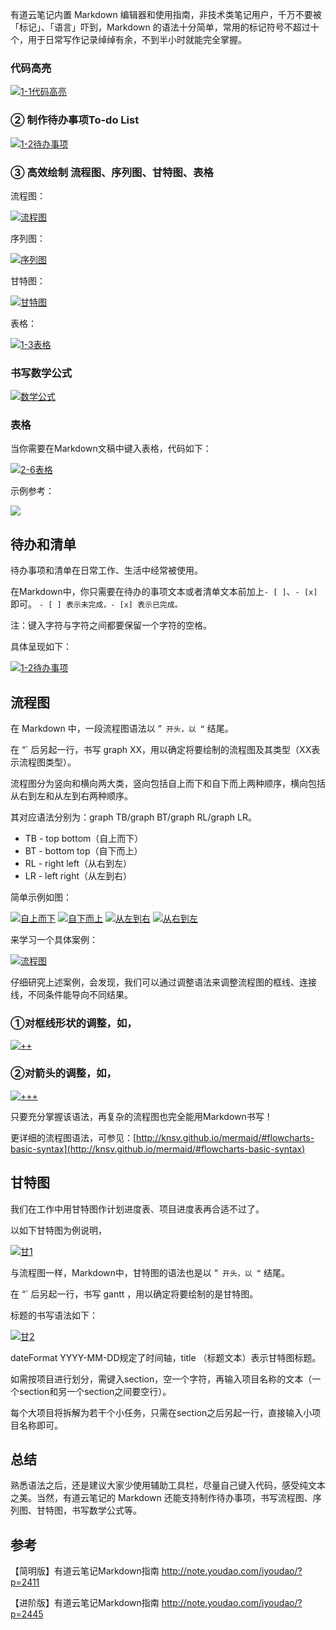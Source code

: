 有道云笔记内置 Markdown 编辑器和使用指南，非技术类笔记用户，千万不要被「标记」、「语言」吓到，Markdown 的语法十分简单，常用的标记符号不超过十个，用于日常写作记录绰绰有余，不到半小时就能完全掌握。

### 代码高亮

[![1-1代码高亮](https://upload-images.jianshu.io/upload_images/1662509-b7a7f166d4e7d5b8.png?imageMogr2/auto-orient/strip%7CimageView2/2/w/1240)](http://note.youdao.com/iyoudao/wp-content/uploads/2016/09/1-1%E4%BB%A3%E7%A0%81%E9%AB%98%E4%BA%AE.png)

### ② 制作待办事项To-do List

[![1-2待办事项](https://upload-images.jianshu.io/upload_images/1662509-94629aa00cb9b52d.png?imageMogr2/auto-orient/strip%7CimageView2/2/w/1240)](http://note.youdao.com/iyoudao/wp-content/uploads/2016/09/1-2%E5%BE%85%E5%8A%9E%E4%BA%8B%E9%A1%B9.png)

### ③ 高效绘制 流程图、序列图、甘特图、表格

流程图：

[![流程图](https://upload-images.jianshu.io/upload_images/1662509-43987311d34bdf23.png?imageMogr2/auto-orient/strip%7CimageView2/2/w/1240)](http://note.youdao.com/iyoudao/wp-content/uploads/2016/09/%E6%B5%81%E7%A8%8B%E5%9B%BE.png)

序列图：

[![序列图](https://upload-images.jianshu.io/upload_images/1662509-f5da05b622070e6f.png?imageMogr2/auto-orient/strip%7CimageView2/2/w/1240)](http://note.youdao.com/iyoudao/wp-content/uploads/2016/09/%E5%BA%8F%E5%88%97%E5%9B%BE.png)

甘特图：

[![甘特图](https://upload-images.jianshu.io/upload_images/1662509-0f83048b12debd58.png?imageMogr2/auto-orient/strip%7CimageView2/2/w/1240)](http://note.youdao.com/iyoudao/wp-content/uploads/2016/09/%E7%94%98%E7%89%B9%E5%9B%BE.png)

表格：

[![1-3表格](https://upload-images.jianshu.io/upload_images/1662509-2a9acbce11965675.png?imageMogr2/auto-orient/strip%7CimageView2/2/w/1240)](http://note.youdao.com/iyoudao/wp-content/uploads/2016/09/1-3%E8%A1%A8%E6%A0%BC.png)

### 书写数学公式

[![数学公式](https://upload-images.jianshu.io/upload_images/1662509-0bbf19306cd873fb.png?imageMogr2/auto-orient/strip%7CimageView2/2/w/1240)](http://note.youdao.com/iyoudao/wp-content/uploads/2016/09/%E6%95%B0%E5%AD%A6%E5%85%AC%E5%BC%8F.png)

### 表格

当你需要在Markdown文稿中键入表格，代码如下：

[![2-6表格](https://upload-images.jianshu.io/upload_images/1662509-76d6f2b182e3ed5c.png?imageMogr2/auto-orient/strip%7CimageView2/2/w/1240)](http://note.youdao.com/iyoudao/wp-content/uploads/2016/09/2-6%E8%A1%A8%E6%A0%BC.png)

示例参考：

![](https://upload-images.jianshu.io/upload_images/1662509-616189a14e7cbce4.png?imageMogr2/auto-orient/strip%7CimageView2/2/w/1240)

## 待办和清单

待办事项和清单在日常工作、生活中经常被使用。

在Markdown中，你只需要在待办的事项文本或者清单文本前加上`- [ ]`、`- [x]`即可。
`- [ ] 表示未完成，- [x] 表示已完成。`

注：键入字符与字符之间都要保留一个字符的空格。

具体呈现如下：

[![1-2待办事项](https://upload-images.jianshu.io/upload_images/1662509-a98da5a3132f7c24.png?imageMogr2/auto-orient/strip%7CimageView2/2/w/1240)](http://note.youdao.com/iyoudao/wp-content/uploads/2016/09/1-2%E5%BE%85%E5%8A%9E%E4%BA%8B%E9%A1%B91.png)

## 流程图

在 Markdown 中，一段流程图语法以 “` 开头，以 “` 结尾。

在 “` 后另起一行，书写 graph XX，用以确定将要绘制的流程图及其类型（XX表示流程图类型）。

流程图分为竖向和横向两大类，竖向包括自上而下和自下而上两种顺序，横向包括从右到左和从左到右两种顺序。

其对应语法分别为：graph TB/graph BT/graph RL/graph LR。

* TB - top bottom（自上而下）
* BT - bottom top（自下而上）
* RL - right left（从右到左）
* LR - left right（从左到右）

简单示例如图：

[![自上而下](https://upload-images.jianshu.io/upload_images/1662509-4318f694ea393b40.png?imageMogr2/auto-orient/strip%7CimageView2/2/w/1240)](http://note.youdao.com/iyoudao/wp-content/uploads/2016/09/%E8%87%AA%E4%B8%8A%E8%80%8C%E4%B8%8B.png) [![自下而上](https://upload-images.jianshu.io/upload_images/1662509-40e38cb42dfbd303.png?imageMogr2/auto-orient/strip%7CimageView2/2/w/1240)](http://note.youdao.com/iyoudao/wp-content/uploads/2016/09/%E8%87%AA%E4%B8%8B%E8%80%8C%E4%B8%8A.png) [![从左到右](https://upload-images.jianshu.io/upload_images/1662509-d35b4b4be44d3080.png?imageMogr2/auto-orient/strip%7CimageView2/2/w/1240)](http://note.youdao.com/iyoudao/wp-content/uploads/2016/09/%E4%BB%8E%E5%B7%A6%E5%88%B0%E5%8F%B3.png) [![从右到左](https://upload-images.jianshu.io/upload_images/1662509-4081949a53daf197.png?imageMogr2/auto-orient/strip%7CimageView2/2/w/1240)](http://note.youdao.com/iyoudao/wp-content/uploads/2016/09/%E4%BB%8E%E5%8F%B3%E5%88%B0%E5%B7%A6.png)

来学习一个具体案例：

[![流程图](https://upload-images.jianshu.io/upload_images/1662509-83a1b607692e8d2b.png?imageMogr2/auto-orient/strip%7CimageView2/2/w/1240)](http://note.youdao.com/iyoudao/wp-content/uploads/2016/09/%E6%B5%81%E7%A8%8B%E5%9B%BE1.png)

仔细研究上述案例，会发现，我们可以通过调整语法来调整流程图的框线、连接线，不同条件能导向不同结果。

### ①对框线形状的调整，如，

[![++](https://upload-images.jianshu.io/upload_images/1662509-cd3e9d8da2c629ff.png?imageMogr2/auto-orient/strip%7CimageView2/2/w/1240)](http://note.youdao.com/iyoudao/wp-content/uploads/2016/09/++.png)

### ②对箭头的调整，如，

[![+++](https://upload-images.jianshu.io/upload_images/1662509-51dbf5595a4deae4.png?imageMogr2/auto-orient/strip%7CimageView2/2/w/1240)](http://note.youdao.com/iyoudao/wp-content/uploads/2016/09/+++.png)

只要充分掌握该语法，再复杂的流程图也完全能用Markdown书写！

更详细的流程图语法，可参见：[http://knsv.github.io/mermaid/#flowcharts-basic-syntax](http://knsv.github.io/mermaid/#flowcharts-basic-syntax)

## 甘特图

我们在工作中用甘特图作计划进度表、项目进度表再合适不过了。

以如下甘特图为例说明，

[![甘1](https://upload-images.jianshu.io/upload_images/1662509-d1309c57e06c7748.png?imageMogr2/auto-orient/strip%7CimageView2/2/w/1240)](http://note.youdao.com/iyoudao/wp-content/uploads/2016/09/%E7%94%981.png)

与流程图一样，Markdown中，甘特图的语法也是以 “` 开头，以 “` 结尾。

在 “` 后另起一行，书写 gantt ，用以确定将要绘制的是甘特图。

标题的书写语法如下：

[![甘2](https://upload-images.jianshu.io/upload_images/1662509-5ad5cad573884adc.png?imageMogr2/auto-orient/strip%7CimageView2/2/w/1240)](http://note.youdao.com/iyoudao/wp-content/uploads/2016/09/%E7%94%982.png)

dateFormat YYYY-MM-DD规定了时间轴，title （标题文本）表示甘特图标题。

如需按项目进行划分，需键入section，空一个字符，再输入项目名称的文本（一个section和另一个section之间要空行）。

每个大项目将拆解为若干个小任务，只需在section之后另起一行，直接输入小项目名称即可。

## 总结

熟悉语法之后，还是建议大家少使用辅助工具栏，尽量自己键入代码，感受纯文本之美。当然，有道云笔记的 Markdown 还能支持制作待办事项，书写流程图、序列图、甘特图，书写数学公式等。

## 参考

【简明版】有道云笔记Markdown指南
<http://note.youdao.com/iyoudao/?p=2411>

【进阶版】有道云笔记Markdown指南
<http://note.youdao.com/iyoudao/?p=2445>
